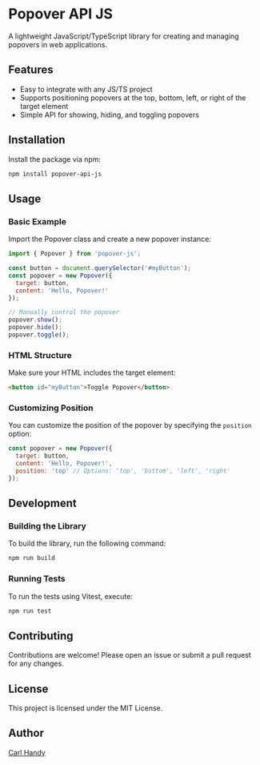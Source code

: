 # Popover API JS

A lightweight JavaScript/TypeScript library for creating and managing popovers in web applications.

## Features

- Easy to integrate with any JS/TS project
- Supports positioning popovers at the top, bottom, left, or right of the target element
- Simple API for showing, hiding, and toggling popovers

## Installation

Install the package via npm:

```bash
npm install popover-api-js
```

## Usage

### Basic Example

Import the Popover class and create a new popover instance:

```javascript
import { Popover } from 'popover-js';

const button = document.querySelector('#myButton');
const popover = new Popover({
  target: button,
  content: 'Hello, Popover!'
});

// Manually control the popover
popover.show();
popover.hide();
popover.toggle();
```

### HTML Structure

Make sure your HTML includes the target element:

```html
<button id="myButton">Toggle Popover</button>
```

### Customizing Position

You can customize the position of the popover by specifying the `position` option:

```javascript
const popover = new Popover({
  target: button,
  content: 'Hello, Popover!',
  position: 'top' // Options: 'top', 'bottom', 'left', 'right'
});
```

## Development

### Building the Library

To build the library, run the following command:

```bash
npm run build
```

### Running Tests

To run the tests using Vitest, execute:

```bash
npm run test
```

## Contributing

Contributions are welcome! Please open an issue or submit a pull request for any changes.

## License

This project is licensed under the MIT License.

## Author

[Carl Handy](https://handy.gy)

